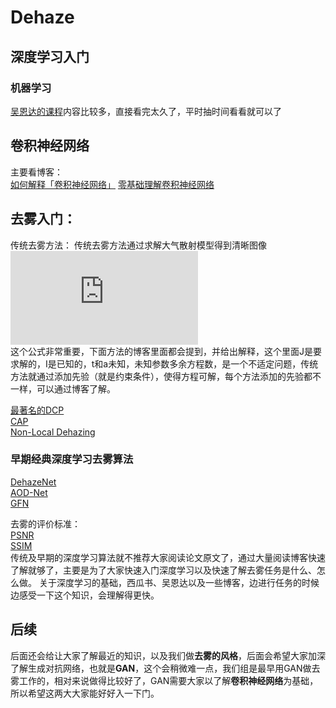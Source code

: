 # Dehaze
## 深度学习入门
### 机器学习 
[吴恩达的课程](https://www.bilibili.com/video/BV164411b7dx?from=search&seid=8994483498162092479)内容比较多，直接看完太久了，平时抽时间看看就可以了

## 卷积神经网络 
主要看博客：\
[如何解释「卷积神经网络」](https://www.zhihu.com/question/304163753/answer/544397323)
[零基础理解卷积神经网络](https://zhuanlan.zhihu.com/p/32472241)

## 去雾入门：
传统去雾方法：
传统去雾方法通过求解大气散射模型得到清晰图像\
![](http://latex.codecogs.com/gif.latex?I(x)=J(x)t(x)+A(1-t(x)))
\
这个公式非常重要，下面方法的博客里面都会提到，并给出解释，这个里面J是要求解的，I是已知的，t和a未知，未知参数多余方程数，是一个不适定问题，传统方法就通过添加先验（就是约束条件），使得方程可解，每个方法添加的先验都不一样，可以通过博客了解。

[最著名的DCP](https://www.jianshu.com/p/df9c963a392a)\
[CAP](https://www.geek-share.com/detail/2752862833.html)\
[Non-Local Dehazing](https://blog.csdn.net/cv_family_z/article/details/52849543)
### 早期经典深度学习去雾算法
[DehazeNet](https://blog.csdn.net/Julialove102123/article/details/80199276)\
[AOD-Net](https://blog.csdn.net/Julialove102123/article/details/89046288)\
[GFN](https://www.cnblogs.com/jingyingH/p/10061286.html)

去雾的评价标准：\
[PSNR](https://baike.baidu.com/item/psnr/2925132?fr=aladdin)\
[SSIM]([https://baike.baidu.com/item/SSIM])\
传统及早期的深度学习算法就不推荐大家阅读论文原文了，通过大量阅读博客快速了解就够了，主要是为了大家快速入门深度学习以及快速了解去雾任务是什么、怎么做。
关于深度学习的基础，西瓜书、吴恩达以及一些博客，边进行任务的时候边感受一下这个知识，会理解得更快。
## 后续
后面还会给让大家了解最近的知识，以及我们做**去雾的风格**，后面会希望大家加深了解生成对抗网络，也就是**GAN**，这个会稍微难一点，我们组是最早用GAN做去雾工作的，相对来说做得比较好了，GAN需要大家以了解**卷积神经网络**为基础，所以希望这两大大家能好好入一下门。